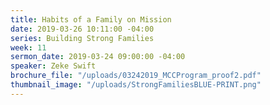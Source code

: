 ```yaml
---
title: Habits of a Family on Mission
date: 2019-03-26 10:11:00 -04:00
series: Building Strong Families
week: 11
sermon_date: 2019-03-24 09:00:00 -04:00
speaker: Zeke Swift
brochure_file: "/uploads/03242019_MCCProgram_proof2.pdf"
thumbnail_image: "/uploads/StrongFamiliesBLUE-PRINT.png"
---
```


